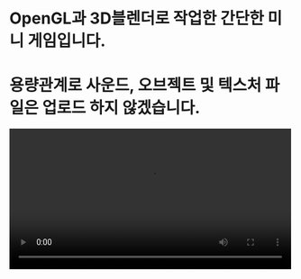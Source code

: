 # OpenGL과 3D블렌더로 작업한 간단한 미니 게임입니다.

# 용량관계로 사운드, 오브젝트 및 텍스처 파일은 업로드 하지 않겠습니다.

<video src="https://github.com/chldnjsdn200/Game/raw/main/Project_media.mp4" controls width="500">
  브라우저가 video 태그를 지원하지 않습니다.
</video>
